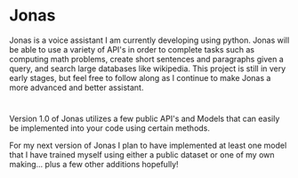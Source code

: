 # Jonas
Jonas is a voice assistant I am currently developing using python. Jonas will be able to use a variety of API's in order to complete tasks such as computing math problems, create short sentences and paragraphs given a query, and search large databases like wikipedia. This project is still in very early stages, but feel free to follow along as I continue to make Jonas a more advanced and better assistant.
#
Version 1.0 of Jonas utilizes a few public API's and Models that can easily be implemented into your code using certain methods. 

For my next version of Jonas I plan to have implemented at least one model that I have trained myself using either a public dataset or one of my own making... plus a few other additions hopefully!
